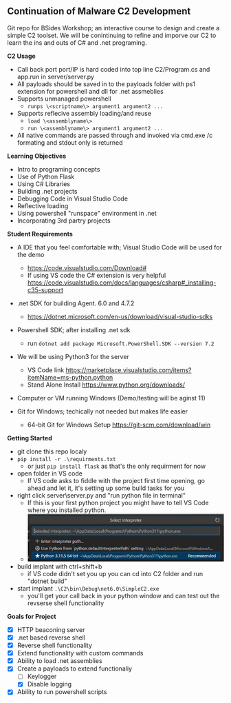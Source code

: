 ## Continuation of Malware C2 Development
Git repo for BSides Workshop; an interactive course to design and create a simple C2 toolset. We will be conintinuing to refine and imporve our C2 to learn the ins and outs of C# and .net programing.

**C2 Usage**
- Call back port port/IP is hard coded into top line C2/Program.cs and app.run in server/server.py
- All payloads should be saved in to the payloads folder with ps1 extension for powershell and dll for .net assmeblies
- Supports unmanaged powershell
    - ```runps \<scriptname\> argument1 argument2 ...```
- Supports reflecive assembly loading/and reuse
    - ```load \<assemblyname\> ```
    - ```run \<assemblyname\> argument1 argument2 ...```
- All native commands are passed through and invoked via cmd.exe /c formating and stdout only is returned


**Learning Objectives**
- Intro to programing concepts
- Use of Python Flask
- Using C# Libraries
- Building .net projects
- Debugging Code in Visual Studio Code
- Reflective loading
- Using powershell "runspace" environment in .net
- Incorporating 3rd partry projects

**Student Requirements**
- A IDE that you feel comfortable with; Visual Studio Code will be used for the demo
    - https://code.visualstudio.com/Download#
    - If using VS code the C# extension is very helpful https://code.visualstudio.com/docs/languages/csharp#_installing-c35-support

- .net SDK for building Agent. 6.0 and 4.7.2
    - https://dotnet.microsoft.com/en-us/download/visual-studio-sdks

- Powershell SDK; after installing .net sdk
    - run ```dotnet add package Microsoft.PowerShell.SDK --version 7.2```

- We will be using Python3 for the server 
    - VS Code link https://marketplace.visualstudio.com/items?itemName=ms-python.python
    - Stand Alone Install https://www.python.org/downloads/

- Computer or VM running Windows (Demo/testing will be aginst 11)

- Git for Windows; techically not needed but makes life easier
    - 64-bit Git for Windows Setup https://git-scm.com/download/win


**Getting Started**
- git clone this repo localy
- ```pip install -r .\requirments.txt``` 
    - or just ```pip install flask``` as that's the only requirment for now
- open folder in VS code
    - If VS code asks to fiddle with the project first time opening, go ahead and let it, it's setting up some build tasks for you
- right click server\server.py and "run python file in terminal"
    - If this is your first python project you might have to tell VS Code where you installed python.
    - ![Alt text](image.png)
- build implant with ctrl+shift+b
    - if VS code didn't set you up you can cd into C2 folder and run "dotnet build"
- start implant ```.\C2\bin\Debug\net6.0\SimpleC2.exe```
    - you'll get your call back in your python window and can test out the revserse shell functionality


**Goals for Project**
- [x] HTTP beaconing server
- [x] .net based reverse shell
- [x] Reverse shell functionality 
- [x] Extend functionality with custom commands
- [x] Ability to load .net assemblies
- [x] Create a payloads to extend functionaliy
    - [ ] Keylogger
    - [x] Disable logging
- [x] Ability to run powershell scripts